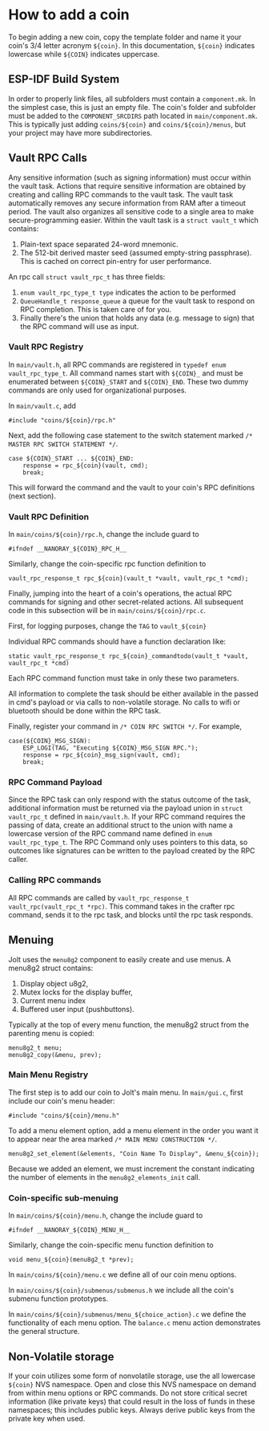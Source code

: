 # How to add a coin
To begin adding a new coin, copy the template folder and name it your coin's 3/4 letter acronym `${coin}`. In this documentation, `${coin}` indicates lowercase while `${COIN}` indicates uppercase.

## ESP-IDF Build System
In order to properly link files, all subfolders must contain a `component.mk`. In the simplest case, this is just an empty file. The coin's folder and subfolder must be added to the `COMPONENT_SRCDIRS` path located in `main/component.mk`. This is typically just adding `coins/${coin}` and `coins/${coin}/menus`, but your project may have more subdirectories.
## Vault RPC Calls

Any sensitive information (such as signing information) must occur within the vault task. Actions that require sensitive information are obtained by creating and calling RPC commands to the vault task. The vault task automatically removes any secure information from RAM after a timeout period. The vault also organizes all sensitive code to a single area to make secure-programming easier. Within the vault task is a `struct vault_t` which contains:

1) Plain-text space separated 24-word mnemonic.
2) The 512-bit derived master seed (assumed empty-string passphrase). This is cached on correct pin-entry for user performance.

An rpc call  `struct vault_rpc_t` has three fields:

1) `enum vault_rpc_type_t type` indicates the action to be performed
2) `QueueHandle_t response_queue` a queue for the vault task to respond on RPC completion. This is taken care of for you.
3) Finally there's the union that holds any data (e.g. message to sign) that the RPC command will use as input.


### Vault RPC Registry
In `main/vault.h`, all RPC commands are registered in `typedef enum vault_rpc_type_t`. All command names start with `${COIN}_` and must be enumerated between `${COIN}_START` and `${COIN}_END`. These two dummy commands are only used for organizational purposes.

In `main/vault.c`, add
```
#include "coins/${coin}/rpc.h"
```

Next, add the following case statement to the switch statement marked `/* MASTER RPC SWITCH STATEMENT */`.

```
case ${COIN}_START ... ${COIN}_END:
    response = rpc_${coin}(vault, cmd);
    break;
```
This will forward the command and the vault to your coin's RPC definitions (next section).

### Vault RPC Definition

In `main/coins/${coin}/rpc.h`, change the include guard to
```
#ifndef __NANORAY_${COIN}_RPC_H__
```

Similarly, change the coin-specific rpc function definition to
```
vault_rpc_response_t rpc_${coin}(vault_t *vault, vault_rpc_t *cmd);

```

Finally, jumping into the heart of a coin's operations, the actual RPC commands for signing and other secret-related actions. All subsequent code in this subsection will be in `main/coins/${coin}/rpc.c`.

First, for logging purposes, change the `TAG` to `vault_${coin}`

Individual RPC commands should have a function declaration like:
```
static vault_rpc_response_t rpc_${coin}_commandtodo(vault_t *vault, vault_rpc_t *cmd)
```
Each RPC command function must take in only these two parameters.

All information to complete the task should be either available in the passed in cmd's payload or via calls to non-volatile storage. No calls to wifi or bluetooth should be done within the RPC task.

Finally, register your command in `/* COIN RPC SWITCH */`. For example,
```
case(${COIN}_MSG_SIGN):
    ESP_LOGI(TAG, "Executing ${COIN}_MSG_SIGN RPC.");
    response = rpc_${coin}_msg_sign(vault, cmd);
    break;
```

### RPC Command Payload
Since the RPC task can only respond with the status outcome of the task, additional information must be returned via the payload union in `struct vault_rpc_t` defined in `main/vault.h`. If your RPC command requires the passing of data, create an additional struct to the union with name a lowercase version of the RPC command name defined in `enum vault_rpc_type_t`. The RPC Command only uses pointers to this data, so outcomes like signatures can be written to the payload created by the RPC caller.

### Calling RPC commands
All RPC commands are called by `vault_rpc_response_t vault_rpc(vault_rpc_t *rpc)`. This command takes in the crafter rpc command, sends it to the rpc task, and blocks until the rpc task responds.

## Menuing
Jolt uses the `menu8g2` component to easily create and use menus. A menu8g2 struct contains:
1) Display object u8g2,
2) Mutex locks for the display buffer,
3) Current menu index
4) Buffered user input (pushbuttons).

Typically at the top of every menu function, the menu8g2 struct from the parenting menu is copied:

```
menu8g2_t menu;
menu8g2_copy(&menu, prev);

```

### Main Menu Registry
The first step is to add our coin to Jolt's main menu. In `main/gui.c`, first include our coin's menu header:
```
#include "coins/${coin}/menu.h"
```

To add a menu element option, add a menu element in the order you want it to appear near the area marked `/* MAIN MENU CONSTRUCTION */`.
```
menu8g2_set_element(&elements, "Coin Name To Display", &menu_${coin});
```
Because we added an element, we must increment the constant indicating the number of elements in the `menu8g2_elements_init` call.

### Coin-specific sub-menuing
In `main/coins/${coin}/menu.h`, change the include guard to
```
#ifndef __NANORAY_${COIN}_MENU_H__
```

Similarly, change the coin-specific menu function definition to
```
void menu_${coin}(menu8g2_t *prev);

```

In `main/coins/${coin}/menu.c` we define all of our coin menu options.

In `main/coins/${coin}/submenus/submenus.h` we include all the coin's submenu function prototypes.

In `main/coins/${coin}/submenus/menu_${choice_action}.c` we define the functionality of each menu option. The `balance.c` menu action demonstrates the general structure.

## Non-Volatile storage
If your coin utilizes some form of nonvolatile storage, use the all lowercase `${coin}` NVS namespace. Open and close this NVS namespace on demand from within menu options or RPC commands. Do not store critical secret information (like private keys) that could result in the loss of funds in these namespaces; this includes public keys. Always derive public keys from the private key when used.
